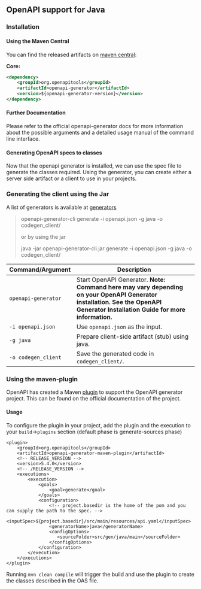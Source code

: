 
## OpenAPI support for Java
  
### Installation

#### Using the Maven Central

You can find the released artifacts on [maven central](https://mvnrepository.com/artifact/org.openapitools/openapi-generator):

**Core:**

```xml
<dependency>
    <groupId>org.openapitools</groupId>
    <artifactId>openapi-generator</artifactId>
    <version>${openapi-generator-version}</version>
</dependency>
```


#### Further Documentation

Please refer to the official openapi-generator docs for more information about the possible arguments and a detailed usage manual of the command line interface.

#### Generating OpenAPI specs to classes

Now that the openapi generator is installed, we can use the spec file to generate the classes required.
Using the generator, you can create either a server side artifact or a client to use in your projects.

### Generating the client using the Jar

A list of generators is available at [generators](https://openapi-generator.tech/docs/generators/)

> openapi-generator-cli generate -i openapi.json -g java -o codegen_client/
>
> or by using the jar
>
> java -jar openapi-generator-cli.jar generate -i openapi.json -g java -o codegen_client/

| Command/Argument    | Description                                                                                                                                                                   |
| ------------------- | ----------------------------------------------------------------------------------------------------------------------------------------------------------------------------- |
| `openapi-generator` | Start OpenAPI Generator. **Note: Command here may vary depending on your OpenAPI Generator installation. See the OpenAPI Generator Installation Guide for more information.** |
| `-i openapi.json`   | Use `openapi.json` as the input.                                                                                                                                              |
| `-g java`         | Prepare client-side artifact (stub) using java.                                                                                                                                |
| `-o codegen_client` | Save the generated code in `codegen_client/`.                                                                                                                                 |

### Using the maven-plugin

OpenAPI has created a Maven [plugin](https://github.com/OpenAPITools/openapi-generator/blob/master/modules/openapi-generator-maven-plugin/README.md) to support the OpenAPI generator project. This can be found on the official documentation of the project.

#### Usage
To configure the plugin in your project, add the plugin and the execution to your `build`->`plugins` section (default phase is generate-sources phase)
```
<plugin>
    <groupId>org.openapitools</groupId>
    <artifactId>openapi-generator-maven-plugin</artifactId>
    <!-- RELEASE_VERSION -->
    <version>5.4.0</version>
    <!-- /RELEASE_VERSION -->
    <executions>
        <execution>
            <goals>
                <goal>generate</goal>
            </goals>
            <configuration>
                <!-- project.basedir is the home of the pom and you can supply the path to the spec. -->
                <inputSpec>${project.basedir}/src/main/resources/api.yaml</inputSpec>
                <generatorName>java</generatorName>
                <configOptions>
                   <sourceFolder>src/gen/java/main</sourceFolder>
                </configOptions>
            </configuration>
        </execution>
    </executions>
</plugin>
```

Running `mvn clean compile` will trigger the build and use the plugin to create the classes described in the OAS file.